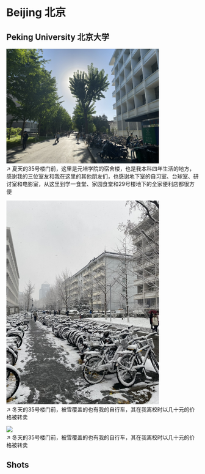 # Beijing 北京

## Peking University 北京大学

<img src="../img/Beijing/35.jpeg" width=400/>\
↗️ 夏天的35号楼门前，这里是元培学院的宿舍楼，也是我本科四年生活的地方，感谢我的三位室友和我在这里的其他朋友们，也感谢地下室的自习室、台球室、研讨室和电影室，从这里到学一食堂、家园食堂和29号楼地下的全家便利店都很方便

<img src="../img/Beijing/35dong.jpeg" width=400/>\
↗️ 冬天的35号楼门前，被雪覆盖的也有我的自行车，其在我离校时以几十元的价格被转卖

<img src="../img/Beijing/jingyuan.heic" width=400/>\
↗️ 冬天的35号楼门前，被雪覆盖的也有我的自行车，其在我离校时以几十元的价格被转卖



## Shots